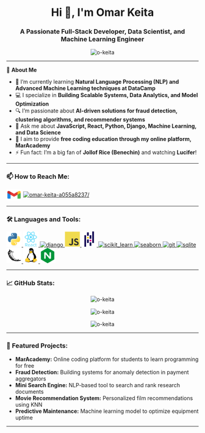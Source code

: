 <h1 align="center">Hi 👋, I'm Omar Keita</h1>
<h3 align="center">A Passionate Full-Stack Developer, Data Scientist, and Machine Learning Engineer</h3>

<p align="center">
  <img src="https://komarev.com/ghpvc/?username=o-keita&label=Profile%20views&color=0e75b6&style=flat" alt="o-keita" />
</p>

---

🌟 **About Me**

- 🚀 I’m currently learning **Natural Language Processing (NLP) and Advanced Machine Learning techniques at DataCamp**  
- 💻 I specialize in **Building Scalable Systems, Data Analytics, and Model Optimization**  
- 🔍 I’m passionate about **AI-driven solutions for fraud detection, clustering algorithms, and recommender systems**  
- 💬 Ask me about **JavaScript, React, Python, Django, Machine Learning, and Data Science**  
- 🎯 I aim to provide **free coding education through my online platform, MarAcademy**  
- ⚡ Fun fact: I’m a big fan of **Jollof Rice (Benechin)** and watching **Lucifer**!

---

<h3 align="left">📫 How to Reach Me:</h3>
<p align="left">
  <a href="mailto:omarmusakeita@gmail.com" target="blank"><img align="center" src="https://raw.githubusercontent.com/rahuldkjain/github-profile-readme-generator/master/src/images/icons/Social/gmail.svg" alt="omarmusakeita@gmail.com" height="30" width="40" /></a>
  <a href="https://linkedin.com/in/omar-keita-a055a8237/" target="blank"><img align="center" src="https://raw.githubusercontent.com/rahuldkjain/github-profile-readme-generator/master/src/images/icons/Social/linked-in-alt.svg" alt="omar-keita-a055a8237/" height="30" width="40" /></a>
</p>

---

<h3 align="left">🛠️ Languages and Tools:</h3>
<p align="left"> 
  <a href="https://www.python.org" target="_blank" rel="noreferrer"> 
    <img src="https://raw.githubusercontent.com/devicons/devicon/master/icons/python/python-original.svg" alt="python" width="40" height="40"/> 
  </a> 
  <a href="https://reactjs.org/" target="_blank" rel="noreferrer"> 
    <img src="https://raw.githubusercontent.com/devicons/devicon/master/icons/react/react-original-wordmark.svg" alt="react" width="40" height="40"/> 
  </a> 
  <a href="https://www.djangoproject.com/" target="_blank" rel="noreferrer"> 
    <img src="https://cdn.worldvectorlogo.com/logos/django.svg" alt="django" width="40" height="40"/> 
  </a> 
  <a href="https://developer.mozilla.org/en-US/docs/Web/JavaScript" target="_blank" rel="noreferrer"> 
    <img src="https://raw.githubusercontent.com/devicons/devicon/master/icons/javascript/javascript-original.svg" alt="javascript" width="40" height="40"/> 
  </a>
  <a href="https://pandas.pydata.org/" target="_blank" rel="noreferrer"> 
    <img src="https://raw.githubusercontent.com/devicons/devicon/2ae2a900d2f041da66e950e4d48052658d850630/icons/pandas/pandas-original.svg" alt="pandas" width="40" height="40"/> 
  </a> 
  <a href="https://scikit-learn.org/" target="_blank" rel="noreferrer"> 
    <img src="https://upload.wikimedia.org/wikipedia/commons/0/05/Scikit_learn_logo_small.svg" alt="scikit_learn" width="40" height="40"/> 
  </a> 
  <a href="https://seaborn.pydata.org/" target="_blank" rel="noreferrer"> 
    <img src="https://seaborn.pydata.org/_images/logo-mark-lightbg.svg" alt="seaborn" width="40" height="40"/> 
  </a> 
  <a href="https://git-scm.com/" target="_blank" rel="noreferrer"> 
    <img src="https://www.vectorlogo.zone/logos/git-scm/git-scm-icon.svg" alt="git" width="40" height="40"/> 
  </a> 
  <a href="https://www.sqlite.org/" target="_blank" rel="noreferrer"> 
    <img src="https://www.vectorlogo.zone/logos/sqlite/sqlite-icon.svg" alt="sqlite" width="40" height="40"/> 
  </a> 
  <a href="https://flask.palletsprojects.com/" target="_blank" rel="noreferrer"> 
    <img src="https://raw.githubusercontent.com/devicons/devicon/master/icons/flask/flask-original.svg" alt="flask" width="40" height="40"/> 
  </a> 
  <a href="https://www.linux.org/" target="_blank" rel="noreferrer"> 
    <img src="https://raw.githubusercontent.com/devicons/devicon/master/icons/linux/linux-original.svg" alt="linux" width="40" height="40"/> 
  </a> 
  <a href="https://www.nginx.com" target="_blank" rel="noreferrer"> 
    <img src="https://raw.githubusercontent.com/devicons/devicon/master/icons/nginx/nginx-original.svg" alt="nginx" width="40" height="40"/> 
  </a> 
</p>

---

<h3 align="left">📈 GitHub Stats:</h3>
<p align="center">
  <img align="center" src="https://github-readme-stats.vercel.app/api?username=o-keita&theme=tokyonight&show_icons=true&locale=en" alt="o-keita" />
</p>
<p align="center">
  <img align="center" src="https://github-readme-streak-stats.herokuapp.com/?user=o-keita&theme=tokyonight" alt="o-keita" />
</p>
<p align="center">
  <img align="center" src="https://github-readme-stats.vercel.app/api/top-langs?username=o-keita&theme=tokyonight&show_icons=true&locale=en&layout=compact" alt="o-keita" />
</p>

---

<h3 align="left">🚀 Featured Projects:</h3>
<ul>
  <li>
    <strong>MarAcademy:</strong> Online coding platform for students to learn programming for free
  </li>
  <li>
    <strong>Fraud Detection:</strong> Building systems for anomaly detection in payment aggregators
  </li>
  <li>
    <strong>Mini Search Engine:</strong> NLP-based tool to search and rank research documents
  </li>
  <li>
    <strong>Movie Recommendation System:</strong> Personalized film recommendations using KNN
  </li>
  <li>
    <strong>Predictive Maintenance:</strong> Machine learning model to optimize equipment uptime
  </li>
</ul>

---

